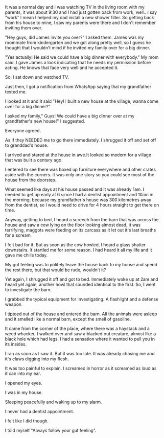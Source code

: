 

It was a normal day and I was watching TV in the living room with my parents, it was about 9:30 and I had just gotten back from work, well.. I say "work" I mean I helped my dad install a new shower filter. So getting back from his house to mine, I saw my parents were there and I don't remember inviting them over.

"Hey guys, did James invite you over?" I asked them.
James was my roommate from kindergarten and we got along pretty well, so I guess he thought that I wouldn't mind if he invited my family over for a big dinner.

"Yes actually! He said we could have a big dinner with everybody." My mom said. I gave James a look indicating that he needs my permission before acting.
He knows that face very well and he accepted it.

So, I sat down and watched TV.

Just then, I got a notification from WhatsApp saying that my grandfather texted me.

I looked at it and it said
"Hey! I built a new house at the village, wanna come over for a big dinner?"

I asked my family," Guys! We could have a big dinner over at my grandfather's new house!" I suggested.

Everyone agreed.

As if they NEEDED me to go there immediately.
I shrugged it off and set off to granddad's house.

I arrived and stared at the house in awe.It looked so modern for a village that was built a century ago.

I entered to see there was boxed up furniture everywhere and other crates aside with the corners.
It was only one story so you could see most of the house from the doorstep.

What seemed like days at his house passed and it was already 1am. I needed to get up early at 6 since I had a dentist appointment and 10am in the morning, becuase my grandfather's house was 300 kilometres away from the dentist, so I would need to drive for 4 hours straight to get there on time.

Anyway, getting to bed, I heard a screech from the barn that was across the house and saw a cow lying on the floor looking almost dead, it was terrifying, maggots were feeding on its carcass as it let out it's last breaths for a scream.

I felt bad for it. But as soon as the cow howled, I heard a glass shatter downstairs. It startled me for some reason. I had heard it all my life and it gave me chills today.

My gut feeling was to politely leave the house back to my house and spend the rest there, but that would be rude, wouldn't it?

Yet again, I shrugged it off and got to bed.
Immediately woke up at 2am and heard yet again, another howl that sounded identical to the first.
So, I went to investigate the barn.

I grabbed the typical equipment for investigating.
A flashlight and a defense weapon.

I tiptoed out of the house and entered the barn.
All the animals were asleep and it smelled like a normal barn, except the smell of gasoline.

It came from the corner of the place, where there was a haystack and a weed whacker, I walked over and saw a blacked out creature, almost like a black hole which had legs. I had a sensation where it wanted to pull you in its insides.

I ran as soon as I saw it.
But it was too late.
It was already chasing me and it's claws digging into my flesh.

It was too painful to explain. 
I screamed in horror as it screamed as loud as it can into my ear.

I opened my eyes.

I was in my house.

Sleeping peacefully and waking up to my alarm.

I never had a dentist appointment.

I felt like I did though.

I told myself
"Always follow your gut feeling".